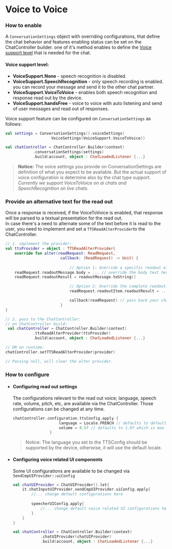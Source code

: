 # Voice to Voice

### How to enable
A `ConversationSettings` object with overriding configurations, that define the chat behavior and features enabling status can be set on the ChatController builder. one of it's method enables to define the <U>Voice support level</U> that is needed for the chat.

#### Voice support level:  
- **VoiceSupport.None** - speech recognition is disabled.  
- **VoiceSupport.SpeechRecognition** - only speech recording is enabled. you can record your message and send it to the other chat partner.  
- **VoiceSupport.VoiceToVoice** - enables both speech recognition and response read out by the device.  
- **VoiceSupport.handsFree** - voice to voice with auto listening and send of user messages and read out of responses.

Voice support feature can be configured on `ConversationSettings` as follows:
```kotlin
val settings = ConversationSettings().voiceSettings(
                    VoiceSettings(VoiceSupport.VoiceToVoice))

val chatController = ChatController.Builder(context)
            .conversationSettings(settings)
            .build(account, object : ChatLoadedListener {...}
```
> **Notice:** The voice settings you provide on ConversationSettings are definition of what you expect to be available. But the actual support of voice configuration is determine also by the chat type support.   
_Currently we support VoiceToVoice on ai chats and SpeechRecognition on live chats._


### Provide an alternative text for the read out
Once a response is received, if the VoiceToVoice is enabled, that response will be parsed to a textual presentation for the read out.   
In case there's a need to alternate some of the text before it is read to the user, you need to implement and set a `TTSReadAlterProvider`to the ChatController.
```kotlin
// 1. implement the provider:
val ttsProvider = object : TTSReadAlterProvider{
    override fun alter(readRequest: ReadRequest, 
                        callback: (ReadRequest) -> Unit) {
                            
                            // Option 1: Override a specific readout element:
    readRequest.readoutMessage.body = ... // override the body text here
    readRequest.readoutResult = readoutMessage.toString()

                            // Option 2: Override the complete readout:
                            readRequest.readoutItem.readoutResult = ... // alter text here

                            callback(readRequest) // pass back your changes
                        }
}

// 2. pass to the ChatController:
// on ChatController build:
 val chatController = ChatController.Builder(context)
            .ttsReadAlterProvider(ttsProvider)
            .build(account, object : ChatLoadedListener {...}

// OR on runtime:
chatController.setTTSReadAlterProvider(provider)

// Passing null, will clear the alter provider.
```

### How to configure
- #### Configuring read out settings
    The configurations relevant to the read out voice; language, speech rate, volume, pitch, etc, are available via the ChatController. Those configurations can be changed at any time.
    ```kotlin
    chatController.configuration.ttsConfig.apply {
                        language = Locale.FRENCH // defaults to default locale
                        volume = 0.5f // defaults to 1.0f which is max volume
                    }
    ```
    > Notice: The language you set to the TTSConfig should be supported by the device, otherwise, it will use the default locale.

- #### Configuring voice related UI components
    Some UI configurations are available to be changed via `SendCmpUIProvider::uiConfig`
    ```kotlin
    val chatUIProvider = ChatUIProvider().let{
        it.chatInputUIProvider.sendCmpUIProvider.uiConfig.apply{
            //... change default configurations here
            
            speecherUIConfig.apply{
                //... change default voice related UI configurations here
            }
        }
    }

    val chatController = ChatController.Builder(context)
                .chatUIProvider(chatUIProvider)
                .build(account, object : ChatLoadedListener {...}
    ```